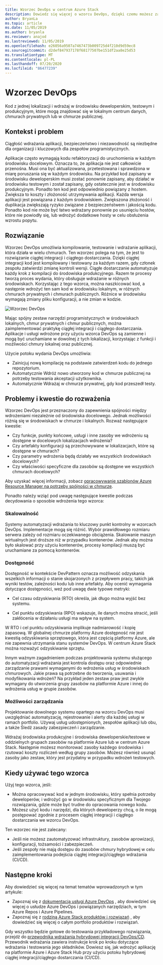 ```yaml
---
title: Wzorzec DevOps w centrum Azure Stack
description: Dowiedz się więcej o wzorcu DevOps, dzięki czemu możesz zapewnić spójność we wdrożeniach na platformie Azure i w centrum Azure Stack.
author: BryanLa
ms.topic: article
ms.date: 11/05/2019
ms.author: bryanla
ms.reviewer: anajod
ms.lastreviewed: 11/05/2019
ms.openlocfilehash: e26056a9507a7467473b009725d4f210d9d59ec8
ms.sourcegitcommit: d2def847937178f68177507be151df2aa8e25d53
ms.translationtype: MT
ms.contentlocale: pl-PL
ms.lasthandoff: 07/20/2020
ms.locfileid: "86477239"
---
```

# <a name="devops-pattern"></a>Wzorzec DevOps

Kod z jednej lokalizacji i wdrażaj w środowisku deweloperskim, testowym i produkcyjnym, które mogą znajdować się w lokalnym centrum danych, chmurach prywatnych lub w chmurze publicznej.

## <a name="context-and-problem"></a>Kontekst i problem

Ciągłość wdrażania aplikacji, bezpieczeństwo i niezawodność są niezbędne dla organizacji i kluczowych dla zespołów programistycznych.

Aplikacje często wymagają kodu refaktoryzacji do uruchomienia w każdym środowisku docelowym. Oznacza to, że aplikacja nie jest całkowicie przenośna. Musi ona być aktualizowana, przetestowana i sprawdzona w miarę poruszania się w każdym środowisku. Na przykład kod zapisany w środowisku deweloperskim musi zostać ponownie zapisany, aby działać w środowisku testowym i został zapisany, gdy ostatecznie jest w środowisku produkcyjnym. Ponadto ten kod jest odpowiednio powiązany z hostem. Zwiększa to koszty i złożoność utrzymywania aplikacji. Każda wersja aplikacji jest powiązana z każdym środowiskiem. Zwiększona złożoność i duplikacja zwiększają ryzyko związane z bezpieczeństwem i jakością kodu. Ponadto kod nie może być łatwo wdrażany ponownie po usunięciu hostów, które nie powiodły się, lub wdrożyć dodatkowe hosty w celu obsłużenia wzrostu popytu.

## <a name="solution"></a>Rozwiązanie

Wzorzec DevOps umożliwia kompilowanie, testowanie i wdrażanie aplikacji, która działa w wielu chmurach. Ten wzorzec polega na tym, że jest to rozwiązanie ciągłej integracji i ciągłego dostarczania. Dzięki ciągłej integracji kod jest kompilowany i testowany za każdym razem, gdy członek zespołu zatwierdzi zmianę kontroli wersji. Ciągłe dostarczanie automatyzuje każdy krok z kompilacji do środowiska produkcyjnego. Razem te procesy tworzą proces wydania, który obsługuje wdrażanie w różnych środowiskach. Korzystając z tego wzorca, można naszkicować kod, a następnie wdrożyć ten sam kod w środowisku lokalnym, w różnych chmurach prywatnych i chmurach publicznych. Różnice w środowisku wymagają zmiany pliku konfiguracji, a nie zmian w kodzie.

![Wzorzec DevOps](media/pattern-cicd-pipeline/hybrid-ci-cd.png)

Mając spójny zestaw narzędzi programistycznych w środowiskach lokalnych, chmur prywatnych i chmur publicznych, można zaimplementować praktykę ciągłej integracji i ciągłego dostarczania. Aplikacje i usługi wdrożone przy użyciu wzorca DevOps są zamienne i mogą być uruchamiane w dowolnej z tych lokalizacji, korzystając z funkcji i możliwości chmury lokalnej oraz publicznej.

Użycie potoku wydania DevOps umożliwia:

- Zainicjuj nową kompilację na podstawie zatwierdzeń kodu do jednego repozytorium.
- Automatycznie Wdróż nowo utworzony kod w chmurze publicznej na potrzeby testowania akceptacji użytkownika.
- Automatycznie Wdrażaj w chmurze prywatnej, gdy kod przeszedł testy.

## <a name="issues-and-considerations"></a>Problemy i kwestie do rozważenia

Wzorzec DevOps jest przeznaczony do zapewnienia spójności między wdrożeniami niezależnie od środowiska docelowego. Jednak możliwości różnią się w środowiskach w chmurze i lokalnych. Rozważ następujące kwestie:

- Czy funkcje, punkty końcowe, usługi i inne zasoby we wdrożeniu są dostępne w docelowych lokalizacjach wdrożenia?
- Czy artefakty konfiguracji są przechowywane w lokalizacjach, które są dostępne w chmurach?
- Czy parametry wdrożenia będą działały we wszystkich środowiskach docelowych?
- Czy właściwości specyficzne dla zasobów są dostępne we wszystkich chmurach docelowych?

Aby uzyskać więcej informacji, zobacz [opracowywanie szablonów Azure Resource Manager na potrzeby spójności w chmurze](/azure/azure-resource-manager/templates-cloud-consistency).

Ponadto należy wziąć pod uwagę następujące kwestie podczas decydowania o sposobie wdrożenia tego wzorca:

### <a name="scalability"></a>Skalowalność

Systemy automatyzacji wdrażania to kluczowy punkt kontrolny w wzorcach DevOps. Implementacje mogą się różnić. Wybór prawidłowego rozmiaru serwera zależy od rozmiaru oczekiwanego obciążenia. Skalowanie maszyn wirtualnych jest droższe niż w przypadku kontenerów. Jednak aby można było skalować przy użyciu kontenerów, procesy kompilacji muszą być uruchamiane za pomocą kontenerów.

### <a name="availability"></a>Dostępność

Dostępność w kontekście DevPattern oznacza możliwość odzyskania wszelkich informacji o stanie skojarzonych z przepływem pracy, takich jak wyniki testów, zależności kodu lub inne artefakty. Aby ocenić wymagania dotyczące dostępności, weź pod uwagę dwie typowe metryki:

- Cel czasu odzyskiwania (RTO) określa, jak długo można wyjść bez systemu.

- Cel punktu odzyskiwania (RPO) wskazuje, ile danych można stracić, jeśli zakłócenia w działaniu usługi ma wpływ na system.

W RTO i cel punktu odzyskiwania implikuje nadmiarowość i kopię zapasową. W globalnej chmurze platformy Azure dostępność nie jest kwestią odzyskiwania sprzętowego, która jest częścią platformy Azure, ale nie zapewnia utrzymania stanu systemów DevOps. W centrum Azure Stack można rozważyć odzyskiwanie sprzętu.

Innym ważnym zagadnieniem podczas projektowania systemu służącego do automatyzacji wdrażania jest kontrola dostępu oraz odpowiednie zarządzanie prawami wymaganymi do wdrożenia usług w środowiskach chmurowych. Jakie prawa są potrzebne do tworzenia, usuwania i modyfikowania wdrożeń? Na przykład jeden zestaw praw jest zwykle wymagany do utworzenia grupy zasobów na platformie Azure i innej do wdrożenia usług w grupie zasobów.

### <a name="manageability"></a>Możliwości zarządzania

Projektowanie dowolnego systemu opartego na wzorcu DevOps musi uwzględniać automatyzację, rejestrowanie i alerty dla każdej usługi w ramach portfolio. Używaj usług udostępnionych, zespołów aplikacji lub obu, a także Śledź zasady zabezpieczeń i zarządzanie.

Wdrażaj środowiska produkcyjne i środowiska deweloperskie/testowe w oddzielnych grupach zasobów na platformie Azure lub w centrum Azure Stack. Następnie możesz monitorować zasoby każdego środowiska i rzutować koszty rozliczeń według grupy zasobów. Możesz również usunąć zasoby jako zestaw, który jest przydatny w przypadku wdrożeń testowych.

## <a name="when-to-use-this-pattern"></a>Kiedy używać tego wzorca

Użyj tego wzorca, jeśli:

- Można opracowywać kod w jednym środowisku, który spełnia potrzeby deweloperów, i wdrożyć go w środowisku specyficznym dla Twojego rozwiązania, gdzie może być trudne do opracowania nowego kodu.
- Możesz użyć kodu i narzędzi, dla których deweloperzy chcą, o ile mogą postępować zgodnie z procesem ciągłej integracji i ciągłego dostarczania we wzorcu DevOps.

Ten wzorzec nie jest zalecany:

- Jeśli nie możesz zautomatyzować infrastruktury, zasobów aprowizacji, konfiguracji, tożsamości i zabezpieczeń.
- Jeśli zespoły nie mają dostępu do zasobów chmury hybrydowej w celu zaimplementowania podejścia ciągłej integracji/ciągłego wdrażania (CI/CD).

## <a name="next-steps"></a>Następne kroki

Aby dowiedzieć się więcej na temat tematów wprowadzonych w tym artykule:

- Zapoznaj się z [dokumentacją usługi Azure DevOps](/azure/devops) , aby dowiedzieć się więcej o usłudze Azure DevOps i powiązanych narzędziach, w tym Azure Repos i Azure Pipelines.
- Zapoznaj się z [rodziną Azure Stack produktów i rozwiązań](/azure-stack) , aby dowiedzieć się więcej o całym portfolio produktów i rozwiązań.

Gdy wszystko będzie gotowe do testowania przykładowego rozwiązania, przejdź do [przewodnika wdrażania hybrydowej integracji DevOps/CD](https://aka.ms/hybriddevopsdeploy). Przewodnik wdrażania zawiera instrukcje krok po kroku dotyczące wdrażania i testowania jego składników. Dowiesz się, jak wdrożyć aplikację na platformie Azure i Azure Stack Hub przy użyciu potoku hybrydowej ciągłej integracji/ciągłego dostarczania (CI/CD).
